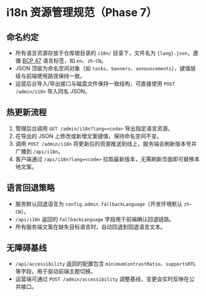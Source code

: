 # i18n 资源管理规范（Phase 7）

## 命名约定
- 所有语言资源存放于仓库根目录的 `i18n/` 目录下，文件名为 `{lang}.json`，遵循 [BCP 47](https://www.rfc-editor.org/rfc/bcp/bcp47.txt) 语言标签，如 `en`、`zh-CN`。
- JSON 顶层为命名空间对象（如 `tasks`、`banners`、`announcements`），键值层级与前端使用路径保持一致。
- 运营后台导入/导出接口与磁盘文件保持一致结构，可直接使用 `POST /admin/i18n` 导入同名 JSON。

## 热更新流程
1. 管理后台调用 `GET /admin/i18n?lang=<code>` 导出指定语言资源。
2. 在导出的 JSON 上修改或新增文案键值，保持命名空间不变。
3. 调用 `POST /admin/i18n` 将更新后的资源推送到线上，服务端会刷新版本号并广播到 `/api/i18n`。
4. 客户端通过 `/api/i18n?lang=<code>` 拉取最新版本，无需刷新页面即可替换本地文案。

## 语言回退策略
- 服务默认回退语言为 `config.admin.fallbackLanguage`（开发环境默认 `zh-CN`）。
- `/api/i18n` 返回的 `fallbackLanguage` 字段用于前端确认回退链路。
- 所有服务端文案在缺失目标语言时，自动回退到回退语言文本。

## 无障碍基线
- `/api/accessibility` 返回的配置包含 `minimumContrastRatio`、`supportsRTL` 等字段，用于驱动前端主题切换。
- 运营端可通过 `POST /admin/accessibility` 调整基线，变更会实时反映在公共接口。
